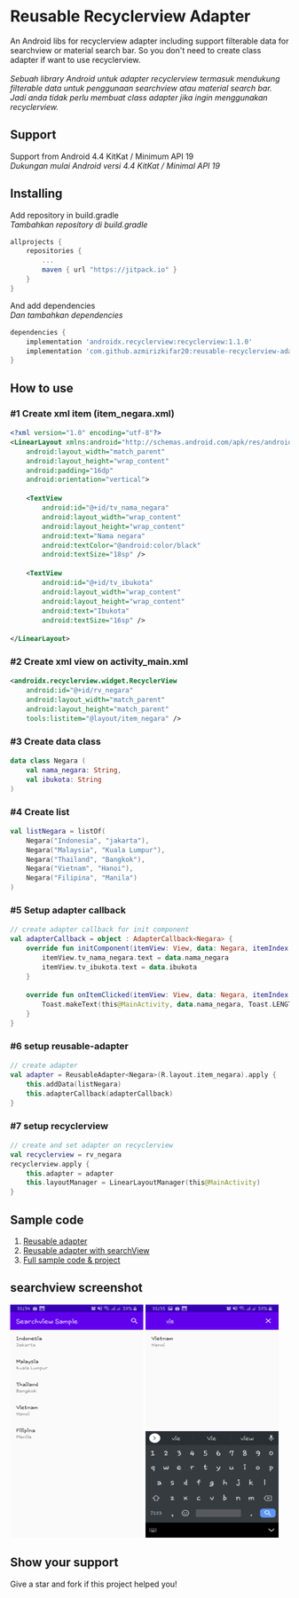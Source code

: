 # Reusable Recyclerview Adapter
An Android libs for recyclerview adapter including support filterable data for searchview or material search bar. So you don't need to create class adapter if want to use recyclerview.
<br><br>*Sebuah library Android untuk adapter recyclerview termasuk mendukung filterable data untuk penggunaan searchview atau material search bar. Jadi anda tidak perlu membuat class adapter jika ingin menggunakan recyclerview.*

## Support 
Support from Android 4.4 KitKat / Minimum API 19
<br>*Dukungan mulai Android versi 4.4 KitKat / Minimal API 19*

## Installing 
Add repository in build.gradle
<br>*Tambahkan repository di build.gradle*
```gradle
allprojects {
    repositories {
        ...
        maven { url "https://jitpack.io" }
    }
}
```
And add dependencies
<br>*Dan tambahkan dependencies*
```gradle
dependencies {
    implementation 'androidx.recyclerview:recyclerview:1.1.0'
    implementation 'com.github.azmirizkifar20:reusable-recyclerview-adapter:1.0.1'
}
```

## How to use
### #1 Create xml item (item_negara.xml)
```item_negara.xml
<?xml version="1.0" encoding="utf-8"?>
<LinearLayout xmlns:android="http://schemas.android.com/apk/res/android"
    android:layout_width="match_parent"
    android:layout_height="wrap_content"
    android:padding="16dp"
    android:orientation="vertical">

    <TextView
        android:id="@+id/tv_nama_negara"
        android:layout_width="wrap_content"
        android:layout_height="wrap_content"
        android:text="Nama negara"
        android:textColor="@android:color/black"
        android:textSize="18sp" />

    <TextView
        android:id="@+id/tv_ibukota"
        android:layout_width="wrap_content"
        android:layout_height="wrap_content"
        android:text="Ibukota"
        android:textSize="16sp" />

</LinearLayout>
```

### #2 Create xml view on activity_main.xml
```activity_main.xml
<androidx.recyclerview.widget.RecyclerView
    android:id="@+id/rv_negara"
    android:layout_width="match_parent"
    android:layout_height="match_parent"
    tools:listitem="@layout/item_negara" />
```

### #3 Create data class
```Negara.kt
data class Negara (
    val nama_negara: String,
    val ibukota: String
)
```

### #4 Create list
```MainActivity.kt
val listNegara = listOf(
    Negara("Indonesia", "jakarta"),
    Negara("Malaysia", "Kuala Lumpur"),
    Negara("Thailand", "Bangkok"),
    Negara("Vietnam", "Hanoi"),
    Negara("Filipina", "Manila")
)
```

### #5 Setup adapter callback
```MainActivity.kt
// create adapter callback for init component
val adapterCallback = object : AdapterCallback<Negara> {
    override fun initComponent(itemView: View, data: Negara, itemIndex: Int) {
        itemView.tv_nama_negara.text = data.nama_negara
        itemView.tv_ibukota.text = data.ibukota
    }

    override fun onItemClicked(itemView: View, data: Negara, itemIndex: Int) {
        Toast.makeText(this@MainActivity, data.nama_negara, Toast.LENGTH_SHORT).show()
    }
}
```

### #6 setup reusable-adapter
```MainActivity.kt
// create adapter
val adapter = ReusableAdapter<Negara>(R.layout.item_negara).apply {
    this.addData(listNegara)
    this.adapterCallback(adapterCallback)
}
```

### #7 setup recyclerview 
```MainActivity.kt
// create and set adapter on recyclerview
val recyclerview = rv_negara
recyclerview.apply {
    this.adapter = adapter
    this.layoutManager = LinearLayoutManager(this@MainActivity)
}
```

## Sample code
1. [Reusable adapter](https://github.com/azmirizkifar20/reusable-recyclerview-adapter/blob/master/app/src/main/java/org/marproject/reusablerecyclerviewadapter/sample/noadapter/MainActivity.kt) <br>
2. [Reusable adapter with searchView](https://github.com/azmirizkifar20/reusable-recyclerview-adapter/blob/master/app/src/main/java/org/marproject/reusablerecyclerviewadapter/sample/searchview/MainActivity.kt) <br>
3. [Full sample code & project](https://github.com/azmirizkifar20/reusable-adapter-sample)

## searchview screenshot
<span align="center"><img width="240px" height="420px" src="assets/image/searchview.png"></span>
<span align="center"><img width="240px" height="420px" src="assets/image/searchview2.png"></span>

## Show your support
Give a star and fork if this project helped you!